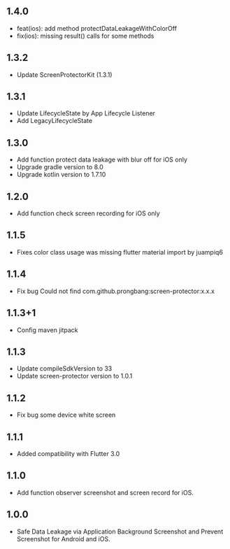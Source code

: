 ## 1.4.0

* feat(ios): add method protectDataLeakageWithColorOff
* fix(ios): missing result() calls for some methods

## 1.3.2

* Update ScreenProtectorKit (1.3.1)

## 1.3.1

* Update LifecycleState by App Lifecycle Listener
* Add LegacyLifecycleState

## 1.3.0

* Add function protect data leakage with blur off for iOS only
* Upgrade gradle version to 8.0
* Upgrade kotlin version to 1.7.10

## 1.2.0

* Add function check screen recording for iOS only

## 1.1.5

* Fixes color class usage was missing flutter material import by juampiq6

## 1.1.4

* Fix bug Could not find com.github.prongbang:screen-protector:x.x.x

## 1.1.3+1

* Config maven jitpack

## 1.1.3

* Update compileSdkVersion to 33
* Update screen-protector version to 1.0.1

## 1.1.2

* Fix bug some device white screen

## 1.1.1

* Added compatibility with Flutter 3.0

## 1.1.0

* Add function observer screenshot and screen record for iOS.

## 1.0.0

* Safe Data Leakage via Application Background Screenshot and Prevent Screenshot for Android and
  iOS.
